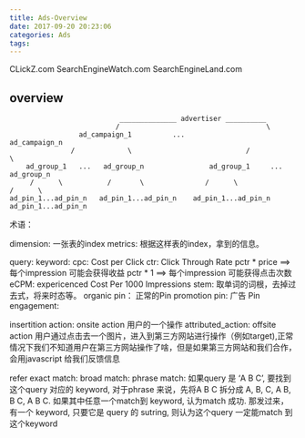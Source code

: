 ```yaml
---
title: Ads-Overview
date: 2017-09-20 20:23:06
categories: Ads
tags:
---
```


CLickZ.com
SearchEngineWatch.com
SearchEngineLand.com

## overview

```text
                           ______________ advertiser __________
                          /                                    \
                 ad_campaign_1          ...                ad_campaign_n
               /             \                            /           \
    ad_group_1   ...   ad_group_n                ad_group_1     ...    ad_group_n
     /      \           /       \               /      \              /      \  
ad_pin_1...ad_pin_n   ad_pin_1...ad_pin_n    ad_pin_1...ad_pin_n   ad_pin_1...ad_pin_n
```

术语：

dimension: 一张表的index
metrics: 根据这样表的index，拿到的信息。

query:
keyword:
cpc: Cost per Click
ctr: Click Through Rate
pctr * price ==> 每个impression 可能会获得收益
pctr * 1 ==> 每个impression 可能获得点击次数
eCPM: expericenced Cost Per 1000 Impressions
stem: 取单词的词根，去掉过去式，将来时态等。
organic pin： 正常的Pin
promotion pin: 广告 Pin
engagement:

insertition
action: onsite action 用户的一个操作
attributed_action: offsite action 用户通过点击去一个图片，进入到第三方网站进行操作（例如target),正常情况下我们不知道用户在第三方网站操作了啥，但是如果第三方网站和我们合作，会用javascript 给我们反馈信息

refer
exact match:
broad match:
phrase match: 如果query 是 ‘A B C’, 要找到这个query 对应的 keyword, 对于phrase 来说，先将A B C 拆分成 A, B, C, A B, B C, A B C. 如果其中任意一个match到 keyword, 认为match 成功.
那发过来，有一个 keyword, 只要它是 query 的 sutring, 则认为这个query 一定能match 到这个keyword

